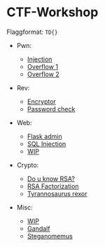 # CTF-Workshop

Flaggformat: `TD{}`

- Pwn:
  - [Injection](pwn/injection)
  - [Overflow 1](pwn/overflow1)
  - [Overflow 2](pwn/overflow2)

- Rev:
  - [Encryptor](rev/encryptor)
  - [Password check](https://github.com/Loevland/ctf-workshop/issues/12)

- Web:
  - [Flask admin](web/flask_admin)
  - [SQL Injection](web/sql_injection/README.md)
  - [WIP](https://github.com/Loevland/ctf-workshop/issues/6)

- Crypto:
  - [Do u know RSA?](crypto/do_u_know_rsa)
  - [RSA Factorization](https://github.com/Loevland/ctf-workshop/issues/9)
  - [Tyrannosaurus rexor](crypto/tyrannosaurus_rexor)
 
- Misc:
  - [WIP](https://github.com/Loevland/ctf-workshop/issues/7)
  - [Gandalf](misc/gandalf)
  - [Steganomemus](misc/steganomemus)
